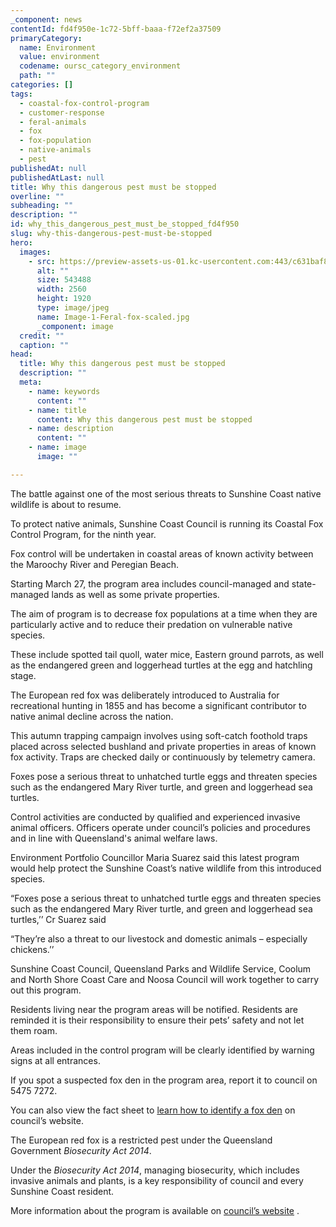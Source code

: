 ```yaml
---
_component: news
contentId: fd4f950e-1c72-5bff-baaa-f72ef2a37509
primaryCategory:
  name: Environment
  value: environment
  codename: oursc_category_environment
  path: ""
categories: []
tags:
  - coastal-fox-control-program
  - customer-response
  - feral-animals
  - fox
  - fox-population
  - native-animals
  - pest
publishedAt: null
publishedAtLast: null
title: Why this dangerous pest must be stopped
overline: ""
subheading: ""
description: ""
id: why_this_dangerous_pest_must_be_stopped_fd4f950
slug: why-this-dangerous-pest-must-be-stopped
hero:
  images:
    - src: https://preview-assets-us-01.kc-usercontent.com:443/c631baf8-1b46-001f-580c-d0001b68b4a8/e1185ac5-357f-4e45-a6c5-a28ffd8304ee/Image-1-Feral-fox-scaled.jpg
      alt: ""
      size: 543488
      width: 2560
      height: 1920
      type: image/jpeg
      name: Image-1-Feral-fox-scaled.jpg
      _component: image
  credit: ""
  caption: ""
head:
  title: Why this dangerous pest must be stopped
  description: ""
  meta:
    - name: keywords
      content: ""
    - name: title
      content: Why this dangerous pest must be stopped
    - name: description
      content: ""
    - name: image
      image: ""

---
```

The battle against one of the most serious threats to Sunshine Coast native wildlife is about to resume.

To protect native animals, Sunshine Coast Council is running its Coastal Fox Control Program, for the ninth year.

Fox control will be undertaken in coastal areas of known activity between the Maroochy River and Peregian Beach.

Starting March 27, the program area includes council-managed and state-managed lands as well as some private properties.

The aim of program is to decrease fox populations at a time when they are particularly active and to reduce their predation on vulnerable native species.

These include spotted tail quoll, water mice, Eastern ground parrots, as well as the endangered green and loggerhead turtles at the egg and hatchling stage.

The European red fox was deliberately introduced to Australia for recreational hunting in 1855 and has become a significant contributor to native animal decline across the nation.

This autumn trapping campaign involves using soft-catch foothold traps placed across selected bushland and private properties in areas of known fox activity. Traps are checked daily or continuously by telemetry camera.

Foxes pose a serious threat to unhatched turtle eggs and threaten species such as the endangered Mary River turtle, and green and loggerhead sea turtles.

Control activities are conducted by qualified and experienced invasive animal officers. Officers operate under council’s policies and procedures and in line with Queensland's animal welfare laws.

Environment Portfolio Councillor Maria Suarez said this latest program would help protect the Sunshine Coast’s native wildlife from this introduced species.

“Foxes pose a serious threat to unhatched turtle eggs and threaten species such as the endangered Mary River turtle, and green and loggerhead sea turtles,’’ Cr Suarez said

“They’re also a threat to our livestock and domestic animals – especially chickens.’’

Sunshine Coast Council, Queensland Parks and Wildlife Service, Coolum and North Shore Coast Care and Noosa Council will work together to carry out this program.

Residents living near the program areas will be notified. Residents are reminded it is their responsibility to ensure their pets’ safety and not let them roam.

Areas included in the control program will be clearly identified by warning signs at all entrances.

If you spot a suspected fox den in the program area, report it to council on 5475 7272.

You can also view the fact sheet to [learn how to identify a fox den](https://www.sunshinecoast.qld.gov.au/Environment/Invasive-plants-and-animals/Invasive-animals/Invasive-animals-of-our-region/Priority-Invasive-Animals/Fox)
&#x20;on council’s website.

The European red fox is a restricted pest under the Queensland Government *Biosecurity Act 2014*.

Under the *Biosecurity Act 2014*, managing biosecurity, which includes invasive animals and plants, is a key responsibility of council and every Sunshine Coast resident.

More information about the program is available on [council’s website](https://www.sunshinecoast.qld.gov.au/Environment/Invasive-plants-and-animals/Invasive-animals/Managing-Invasive-Animals/What-council-is-doing/Coastal-fox-control-program)
.
